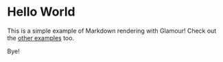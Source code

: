 # Hello World

This is a simple example of Markdown rendering with Glamour!
Check out the [other examples](https://github.com/charmbracelet/glamour/tree/master/examples) too.

Bye!

